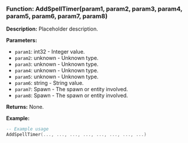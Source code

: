 ### Function: AddSpellTimer(param1, param2, param3, param4, param5, param6, param7, param8)

**Description:**
Placeholder description.

**Parameters:**
- `param1`: int32 - Integer value.
- `param2`: unknown - Unknown type.
- `param3`: unknown - Unknown type.
- `param4`: unknown - Unknown type.
- `param5`: unknown - Unknown type.
- `param6`: string - String value.
- `param7`: Spawn - The spawn or entity involved.
- `param8`: Spawn - The spawn or entity involved.

**Returns:** None.

**Example:**

```lua
-- Example usage
AddSpellTimer(..., ..., ..., ..., ..., ..., ..., ...)
```
